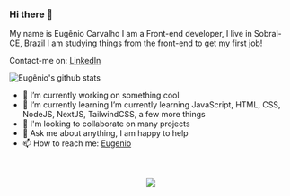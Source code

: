 ### Hi there 👋

My name is Eugênio Carvalho I am a Front-end developer, I live in Sobral-CE, Brazil I am studying things from the front-end to get my first job!



Contact-me on:
[LinkedIn](https://linkedin.com/in/oeugeniocarvalho)


![Eugênio's github stats](https://github-readme-stats.vercel.app/api?username=eugeniocarvalho&show_icons=true&theme=radical)


- 🔭 I’m currently working on something cool
- 🌱 I’m currently learning I’m currently learning JavaScript, HTML, CSS, NodeJS, NextJS, TailwindCSS, a few more things
- 👯 I'm looking to collaborate on many projects
- 💬 Ask me about anything, I am happy to help
- 📫 How to reach me: [Eugenio](https://www.instagram.com/_eugeniocarvalho)
<!-- - 🤔 I’m looking for help with ... -->

<!--
- 😄 Pronouns: ...
- ⚡ Fun fact: ... -->

<div style="text-align: center; margin-top: 3rem;">
<img src="https://github-readme-stats.vercel.app/api/top-langs/?username=eugeniocarvalho&hide_border=true&show_icons=true&title_color=ddd&icon_color=ddd&text_color=fff&bg_color=222&langs_count=15">
</div>
